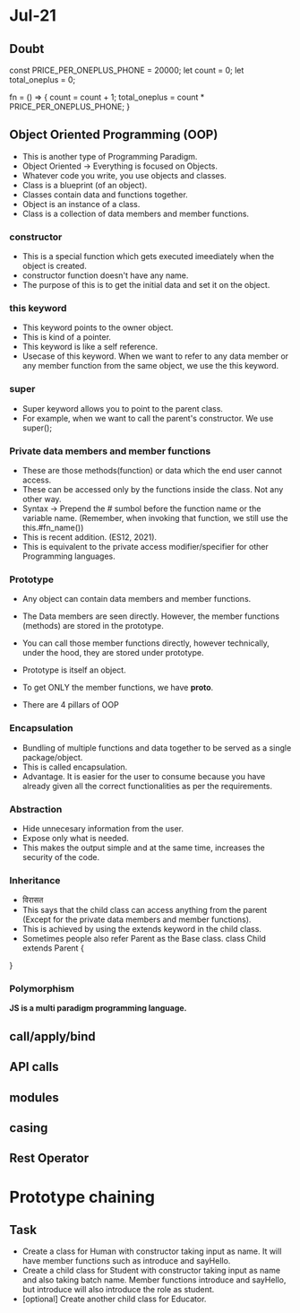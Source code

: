 # Jul-21

## Doubt
const PRICE_PER_ONEPLUS_PHONE = 20000;
let count = 0;
let total_oneplus = 0;

fn = () => {
  count = count + 1;
  total_oneplus = count * PRICE_PER_ONEPLUS_PHONE;
}

## Object Oriented Programming (OOP)
- This is another type of Programming Paradigm.
- Object Oriented -> Everything is focused on Objects.
- Whatever code you write, you use objects and classes.
- Class is a blueprint (of an object).
- Classes contain data and functions together.
- Object is an instance of a class.
- Class is a collection of data members and member functions.

### constructor
- This is a special function which gets executed imeediately when the object is created.
- constructor function doesn't have any name.
- The purpose of this is to get the initial data and set it on the object.


### this keyword
- This keyword points to the owner object.
- This is kind of a pointer.
- This keyword is like a self reference.
- Usecase of this keyword. When we want to refer to any data member or any member function from the same object, we use the this keyword.

### super
- Super keyword allows you to point to the parent class.
- For example, when we want to call the parent's constructor. We use super(<arguments>);

### Private data members and member functions
- These are those methods(function) or data which the end user cannot access.
- These can be accessed only by the functions inside the class. Not any other way.
- Syntax -> Prepend the # sumbol before the function name or the variable name. (Remember, when invoking that function, we still use the this.#fn_name())
- This is recent addition. (ES12, 2021).
- This is equivalent to the private access modifier/specifier for other Programming languages.


### Prototype
- Any object can contain data members and member functions.
- The Data members are seen directly. However, the member functions (methods) are stored in the prototype.
- You can call those member functions directly, however technically, under the hood, they are stored under prototype.
- Prototype is itself an object.
- To get ONLY the member functions, we have __proto__.


- There are 4 pillars of OOP

### Encapsulation
- Bundling of multiple functions and data together to be served as a single package/object.
- This is called encapsulation.
- Advantage. It is easier for the user to consume because you have already given all the correct functionalities as per the requirements.

### Abstraction
- Hide unnecesary information from the user.
- Expose only what is needed.
- This makes the output simple and at the same time, increases the security of the code.

### Inheritance
- विरासत
- This says that the child class can access anything from the parent (Except for the private data members and member functions).
- This is achieved by using the extends keyword in the child class.
- Sometimes people also refer Parent as the Base class.
class Child extends Parent {

}

### Polymorphism




**JS is a multi paradigm programming language.**


## call/apply/bind

## API calls
## modules

## casing


## Rest Operator

# Prototype chaining


## Task
- Create a class for Human with constructor taking input as name. It will have member functions such as introduce and sayHello.
- Create a child class for Student with constructor taking input as name and also taking batch name. Member functions introduce and sayHello, but introduce will also introduce the role as student.
- [optional] Create another child class for Educator.